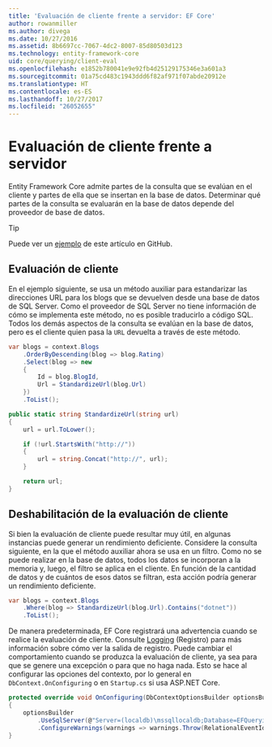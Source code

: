 ```yaml
---
title: 'Evaluación de cliente frente a servidor: EF Core'
author: rowanmiller
ms.author: divega
ms.date: 10/27/2016
ms.assetid: 8b6697cc-7067-4dc2-8007-85d80503d123
ms.technology: entity-framework-core
uid: core/querying/client-eval
ms.openlocfilehash: e1852b780041e9e92fb4d25129175346e3a601a3
ms.sourcegitcommit: 01a75cd483c1943ddd6f82af971f07abde20912e
ms.translationtype: HT
ms.contentlocale: es-ES
ms.lasthandoff: 10/27/2017
ms.locfileid: "26052655"
---
```

# <a name="client-vs-server-evaluation"></a>Evaluación de cliente frente a servidor

Entity Framework Core admite partes de la consulta que se evalúan en el cliente y partes de ella que se insertan en la base de datos. Determinar qué partes de la consulta se evaluarán en la base de datos depende del proveedor de base de datos.

> [!TIP]  
> Puede ver un [ejemplo](https://github.com/aspnet/EntityFramework.Docs/tree/master/samples/core/Querying) de este artículo en GitHub.

## <a name="client-evaluation"></a>Evaluación de cliente

En el ejemplo siguiente, se usa un método auxiliar para estandarizar las direcciones URL para los blogs que se devuelven desde una base de datos de SQL Server. Como el proveedor de SQL Server no tiene información de cómo se implementa este método, no es posible traducirlo a código SQL. Todos los demás aspectos de la consulta se evalúan en la base de datos, pero es el cliente quien pasa la `URL` devuelta a través de este método.

<!-- [!code-csharp[Main](samples/core/Querying/Querying/ClientEval/Sample.cs?highlight=6)] -->
``` csharp
var blogs = context.Blogs
    .OrderByDescending(blog => blog.Rating)
    .Select(blog => new
    {
        Id = blog.BlogId,
        Url = StandardizeUrl(blog.Url)
    })
    .ToList();
```

<!-- [!code-csharp[Main](samples/core/Querying/Querying/ClientEval/Sample.cs)] -->
``` csharp
public static string StandardizeUrl(string url)
{
    url = url.ToLower();

    if (!url.StartsWith("http://"))
    {
        url = string.Concat("http://", url);
    }

    return url;
}
```

## <a name="disabling-client-evaluation"></a>Deshabilitación de la evaluación de cliente

Si bien la evaluación de cliente puede resultar muy útil, en algunas instancias puede generar un rendimiento deficiente. Considere la consulta siguiente, en la que el método auxiliar ahora se usa en un filtro. Como no se puede realizar en la base de datos, todos los datos se incorporan a la memoria y, luego, el filtro se aplica en el cliente. En función de la cantidad de datos y de cuántos de esos datos se filtran, esta acción podría generar un rendimiento deficiente.

<!-- [!code-csharp[Main](samples/core/Querying/Querying/ClientEval/Sample.cs)] -->
``` csharp
var blogs = context.Blogs
    .Where(blog => StandardizeUrl(blog.Url).Contains("dotnet"))
    .ToList();
```

De manera predeterminada, EF Core registrará una advertencia cuando se realice la evaluación de cliente. Consulte [Logging](../miscellaneous/logging.md) (Registro) para más información sobre cómo ver la salida de registro. Puede cambiar el comportamiento cuando se produzca la evaluación de cliente, ya sea para que se genere una excepción o para que no haga nada. Esto se hace al configurar las opciones del contexto, por lo general en `DbContext.OnConfiguring` o en `Startup.cs` si usa ASP.NET Core.

<!-- [!code-csharp[Main](samples/core/Querying/Querying/ClientEval/ThrowOnClientEval/BloggingContext.cs?highlight=5)] -->
``` csharp
protected override void OnConfiguring(DbContextOptionsBuilder optionsBuilder)
{
    optionsBuilder
        .UseSqlServer(@"Server=(localdb)\mssqllocaldb;Database=EFQuerying;Trusted_Connection=True;")
        .ConfigureWarnings(warnings => warnings.Throw(RelationalEventId.QueryClientEvaluationWarning));
}
```
